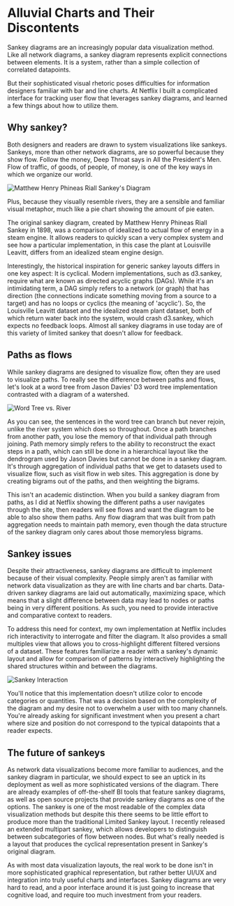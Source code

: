 # Alluvial Charts and Their Discontents

Sankey diagrams are an increasingly popular data visualization method. Like all network diagrams, a sankey diagram represents explicit connections between elements. It is a system, rather than a simple collection of correlated datapoints. 

But their sophisticated visual rhetoric poses difficulties for information designers familiar with bar and line charts. At Netflix I built a complicated interface for tracking user flow that leverages sankey diagrams, and learned a few things about how to utilize them.

## Why sankey?

Both designers and readers are drawn to system visualizations like sankeys. Sankeys, more than other network diagrams, are so powerful because they show flow. Follow the money, Deep Throat says in All the President's Men. Flow of traffic, of goods, of people, of money, is one of the key ways in which we organize our world.

![Matthew Henry Phineas Riall Sankey's Diagram](images/full/originalsankey.png)

Plus, because they visually resemble rivers, they are a sensible and familiar visual metaphor, much like a pie chart showing the amount of pie eaten.

The original sankey diagram, created by Matthew Henry Phineas Riall Sankey in 1898, was a comparison of idealized to actual flow of energy in a steam engine. It allows readers to quickly scan a very complex system and see how a particular implementation, in this case the plant at Louisville Leavitt, differs from an idealized steam engine design.

Interestingly, the historical inspiration for generic sankey layouts differs in one key aspect: It is cyclical. Modern implementations, such as d3.sankey, require what are known as directed acyclic graphs (DAGs). While it's an intimidating term, a DAG simply refers to a network (or graph) that has direction (the connections indicate something moving from a source to a target) and has no loops or cyclics (the meaning of 'acyclic'). So, the Louisville Leavitt dataset and the idealized steam plant dataset, both of which return water back into the system, would crash d3.sankey, which expects no feedback loops. Almost all sankey diagrams in use today are of this variety of limited sankey that doesn't allow for feedback.

## Paths as flows

While sankey diagrams are designed to visualize flow, often they are used to visualize paths. To really see the difference between paths and flows, let's look at a word tree from Jason Davies' D3 word tree implementation contrasted with a diagram of a watershed.

![Word Tree vs. River](images/full/pathsflows.png)

As you can see, the sentences in the word tree can branch but never rejoin, unlike the river system which does so throughout. Once a path branches from another path, you lose the memory of that individual path through joining. Path memory simply refers to the ability to reconstruct the exact steps in a path, which can still be done in a hierarchical layout like the dendrogram used by Jason Davies but cannot be done in a sankey diagram. It's through aggregation of individual paths that we get to datasets used to visualize flow, such as visit flow in web sites. This aggregation is done by creating bigrams out of the paths, and then weighting the bigrams.

This isn't an academic distinction. When you build a sankey diagram from paths, as I did at Netflix showing the different paths a user navigates through the site, then readers will see flows and want the diagram to be able to also show them paths. Any flow diagram that was built from path aggregation needs to maintain path memory, even though the data structure of the sankey diagram only cares about those memoryless bigrams.

## Sankey issues

Despite their attractiveness, sankey diagrams are difficult to implement because of their visual complexity. People simply aren't as familiar with network data visualization as they are with line charts and bar charts. Data-driven sankey diagrams are laid out automatically, maximizing space, which means that a slight difference between data may lead to nodes or paths being in very different positions. As such, you need to provide interactive and comparative context to readers.

To address this need for context, my own implementation at Netflix includes rich interactivity to interrogate and filter the diagram. It also provides a small multiples view that allows you to cross-highlight different filtered versions of a dataset. These features familiarize a reader with a sankey's dynamic layout and allow for comparison of patterns by interactively highlighting the shared structures within and between the diagrams.

![Sankey Interaction](images/full/sankeyinteraction.gif)

You'll notice that this implementation doesn't utilize color to encode categories or quantities. That was a decision based on the complexity of the diagram and my desire not to overwhelm a user with too many channels. You're already asking for significant investment when you present a chart where size and position do not correspond to the typical datapoints that a reader expects.

## The future of sankeys

As network data visualizations become more familiar to audiences, and the sankey diagram in particular, we should expect to see an uptick in its deployment as well as more sophisticated versions of the diagram. There are already examples of off-the-shelf BI tools that feature sankey diagrams, as well as open source projects that provide sankey diagrams as one of the options. The sankey is one of the most readable of the complex data visualization methods but despite this there seems to be little effort to produce more than the traditional Limited Sankey layout. I recently released an extended multipart sankey, which allows developers to distinguish between subcategories of flow between nodes. But what's really needed is a layout that produces the cyclical representation present in Sankey's original diagram.

As with most data visualization layouts, the real work to be done isn't in more sophisticated graphical representation, but rather better UI/UX and integration into truly useful charts and interfaces. Sankey diagrams are very hard to read, and a poor interface around it is just going to increase that cognitive load, and require too much investment from your readers.